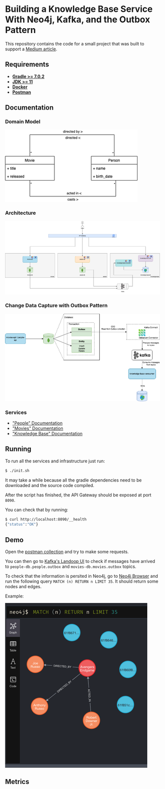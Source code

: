 # Building a Knowledge Base Service With Neo4j, Kafka, and the Outbox Pattern

This repository contains the code for a small project that was built to support a [Medium article](https://medium.com/@thegoncalomartins/building-a-knowledge-base-service-with-neo4j-kafka-and-the-outbox-pattern-9fffeaa284a6).

## Requirements

* **[Gradle >= 7.0.2](https://gradle.org/releases/)**
* **[JDK >= 11](https://www.oracle.com/java/technologies/downloads/)**
* **[Docker](https://docs.docker.com/get-docker/)**
* **[Postman](https://www.postman.com/downloads/)**

## Documentation

### Domain Model

![](./docs/domain-model.png)

### Architecture

![](./docs/architecture.png)

### Change Data Capture with Outbox Pattern

![](./docs/outbox-pattern-with-cdc.png)

### Services

* ["People" Documentation](./people/README.md)
* ["Movies" Documentation](./movies/README.md)
* ["Knowledge Base" Documentation](./knowledge-base/README.md)


## Running

To run all the services and infrastructure just run:
```bash
$ ./init.sh
```

It may take a while because all the gradle dependencies need to be downloaded and the source code compiled.

After the script has finished, the API Gateway should be exposed at port `8090`.

You can check that by running:
```bash
$ curl http://localhost:8090/__health
{"status":"OK"}
```

## Demo

Open the [postman collection](postman/KnowledgeBaseWithOutboxPattern.postman_collection.json) and try to make some requests.

You can then go to [Kafka's Landoop UI](http://localhost:3030) to check if messages have arrived to `people-db.people.outbox` and `movies-db.movies.outbox` topics.



To check that the information is persited in Neo4j, go to [Neo4j Browser](http://localhost:7474) and run the following query `MATCH (n) RETURN n LIMIT 35`.
It should return some nodes and edges.

Example:

![](./docs/neo4j-screenshot.png)

## Metrics

